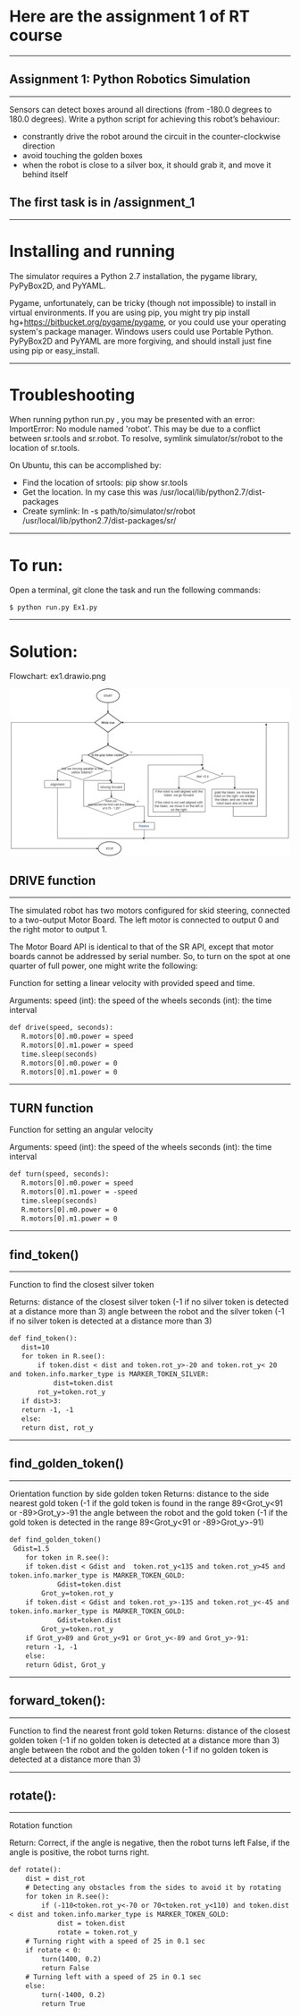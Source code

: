 # Here are the assignment 1 of RT course
____
## Assignment 1: Python Robotics Simulation
____
Sensors can detect boxes around all directions (from -180.0 degrees to 180.0 degrees). Write a python script for achieving this robot’s behaviour:

* constrantly drive the robot around the circuit in the counter-clockwise direction
* avoid touching the golden boxes
* when the robot is close to a silver box, it should grab it, and move it behind itself

## The first task is in /assignment_1
____
# Installing and running
The simulator requires a Python 2.7 installation, the pygame library, PyPyBox2D, and PyYAML.

Pygame, unfortunately, can be tricky (though not impossible) to install in virtual environments. If you are using pip, you might try pip install hg+https://bitbucket.org/pygame/pygame, or you could use your operating system's package manager. Windows users could use Portable Python. PyPyBox2D and PyYAML are more forgiving, and should install just fine using pip or easy_install.
____
# Troubleshooting
When running python run.py <file>, you may be presented with an error: ImportError: No module named 'robot'. This may be due to a conflict between sr.tools and sr.robot. To resolve, symlink simulator/sr/robot to the location of sr.tools.

On Ubuntu, this can be accomplished by:
  * Find the location of srtools: pip show sr.tools
  * Get the location. In my case this was /usr/local/lib/python2.7/dist-packages
  * Create symlink: ln -s path/to/simulator/sr/robot /usr/local/lib/python2.7/dist-packages/sr/
  ____
  # To run:
 Open a terminal, git clone the task and run the following commands:
```
$ python run.py Ex1.py
 ```
 ____
  # Solution:
 Flowchart: ex1.drawio.png

 ![Alt-текст](https://github.com/DariaShV/RT_Assignment1/blob/main/ex1.png "Flowchart")
 
 ## DRIVE function
 ____
 The simulated robot has two motors configured for skid steering, connected to a two-output Motor Board. The left motor is connected to output 0 and the right motor to output 1.

The Motor Board API is identical to that of the SR API, except that motor boards cannot be addressed by serial number. So, to turn on the spot at one quarter of full power, one might write the following:

Function for setting a linear velocity with provided speed and time.

Arguments: speed (int): the speed of the wheels seconds (int): the time interval
 ```
 def drive(speed, seconds):
    R.motors[0].m0.power = speed
    R.motors[0].m1.power = speed
    time.sleep(seconds)
    R.motors[0].m0.power = 0
    R.motors[0].m1.power = 0
 ```
 ____
## TURN function
Function for setting an angular velocity

Arguments: speed (int): the speed of the wheels seconds (int): the time interval 
 ```
 def turn(speed, seconds):
    R.motors[0].m0.power = speed
    R.motors[0].m1.power = -speed
    time.sleep(seconds)
    R.motors[0].m0.power = 0
    R.motors[0].m1.power = 0
 ```
 ____
 ## find_token()
 ____
 Function to find the closest silver token

 Returns:
distance of the closest silver token (-1 if no silver token is detected at a distance more than 3) 
angle between the robot and the silver token (-1 if no silver token is detected at a distance more than 3)

 ```
 def find_token(): 
    dist=10
    for token in R.see():
        if token.dist < dist and token.rot_y>-20 and token.rot_y< 20 and token.info.marker_type is MARKER_TOKEN_SILVER:
            dist=token.dist
	    rot_y=token.rot_y
    if dist>3:
	return -1, -1
    else:
   	return dist, rot_y   
 ```
 ____
 ##  find_golden_token()
 ____
  Orientation function by side golden token
    Returns:
       distance to the side nearest gold token (-1 if the gold token is found in the range 89<Grot_y<91 or -89>Grot_y>-91
       the angle between the robot and the gold token (-1 if the gold token is detected in the range 89<Grot_y<91 or -89>Grot_y>-91)
```  
def find_golden_token()   
 Gdist=1.5
    for token in R.see():
	if token.dist < Gdist and  token.rot_y<135 and token.rot_y>45 and token.info.marker_type is MARKER_TOKEN_GOLD:
            Gdist=token.dist
	    Grot_y=token.rot_y
	if token.dist < Gdist and token.rot_y>-135 and token.rot_y<-45 and token.info.marker_type is MARKER_TOKEN_GOLD:
            Gdist=token.dist
	    Grot_y=token.rot_y
    if Grot_y>89 and Grot_y<91 or Grot_y<-89 and Grot_y>-91:
	return -1, -1
    else:
   	return Gdist, Grot_y
 ```
____
 ##  forward_token():
 ____
 Function to find the nearest front gold token
    Returns:
distance of the closest golden token (-1 if no golden token is detected at a distance more than 3)
angle between the robot and the golden token (-1 if no golden token is detected at a distance more than 3)

  ____
 ##  rotate():
____
Rotation function
    
Return:
 Correct, if the angle is negative, then the robot turns left
 False, if the angle is positive, the robot turns right.
```
def rotate():
    dist = dist_rot
    # Detecting any obstacles from the sides to avoid it by rotating 
    for token in R.see():
        if (-110<token.rot_y<-70 or 70<token.rot_y<110) and token.dist < dist and token.info.marker_type is MARKER_TOKEN_GOLD:
            dist = token.dist
            rotate = token.rot_y
    # Turning right with a speed of 25 in 0.1 sec
    if rotate < 0:
        turn(1400, 0.2)
        return False
    # Turning left with a speed of 25 in 0.1 sec
    else:
        turn(-1400, 0.2)
        return True
 ```	
